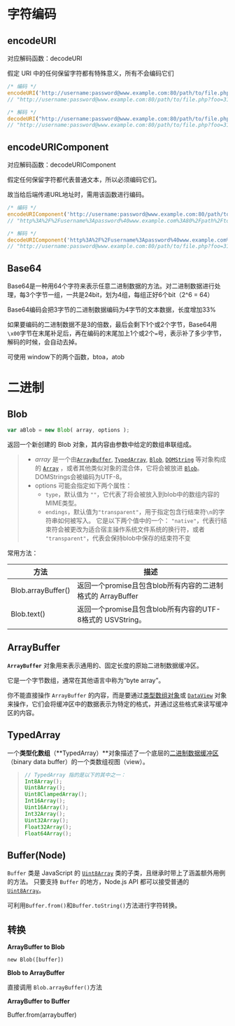 # 字符编码

## encodeURI

对应解码函数：decodeURI

假定 URI 中的任何保留字符都有特殊意义，所有不会编码它们

```js
/* 编码 */
encodeURI('http://username:password@www.example.com:80/path/to/file.php?foo=316&bar=this+has+spaces#anchor❤')
// "http://username:password@www.example.com:80/path/to/file.php?foo=316&bar=this+has+spaces#anchor%E2%9D%A4"

/* 解码 */
decodeURI("http://username:password@www.example.com:80/path/to/file.php?foo=316&bar=this+has+spaces#anchor%E2%9D%A4")
// "http://username:password@www.example.com:80/path/to/file.php?foo=316&bar=this+has+spaces#anchor❤"
```

## encodeURIComponent

对应解码函数：decodeURIComponent

假定任何保留字符都代表普通文本，所以必须编码它们。

故当给后端传递URL地址时，需用该函数进行编码。

```js
/* 编码 */
encodeURIComponent('http://username:password@www.example.com:80/path/to/file.php?foo=316&bar=this+has+spaces#anchor')
// "http%3A%2F%2Fusername%3Apassword%40www.example.com%3A80%2Fpath%2Fto%2Ffile.php%3Ffoo%3D316%26bar%3Dthis%2Bhas%2Bspaces%23anchor"

/* 解码 */
decodeURIComponent('http%3A%2F%2Fusername%3Apassword%40www.example.com%3A80%2Fpath%2Fto%2Ffile.php%3Ffoo%3D316%26bar%3Dthis%2Bhas%2Bspaces%23anchor')
// "http://username:password@www.example.com:80/path/to/file.php?foo=316&bar=this+has+spaces#anchor"
```

## Base64

Base64是一种用64个字符来表示任意二进制数据的方法。对二进制数据进行处理，每3个字节一组，一共是24bit，划为4组，每组正好6个bit（2^6 = 64）

Base64编码会把3字节的二进制数据编码为4字节的文本数据，长度增加33%

如果要编码的二进制数据不是3的倍数，最后会剩下1个或2个字节，Base64用`\x00`字节在末尾补足后，再在编码的末尾加上1个或2个`=`号，表示补了多少字节，解码的时候，会自动去掉。

可使用 window下的两个函数，btoa，atob



# 二进制

## Blob

```js
var aBlob = new Blob( array, options );
```

返回一个新创建的 Blob 对象，其内容由参数中给定的数组串联组成。

> - *array* 是一个由[`ArrayBuffer`](https://developer.mozilla.org/zh-CN/docs/Web/JavaScript/Reference/Global_Objects/ArrayBuffer), [`TypedArray`](https://developer.mozilla.org/zh-CN/docs/Web/JavaScript/Reference/Global_Objects/TypedArray), [`Blob`](https://developer.mozilla.org/zh-CN/docs/Web/API/Blob), [`DOMString`](https://developer.mozilla.org/zh-CN/docs/Web/API/DOMString) 等对象构成的 [`Array`](https://developer.mozilla.org/zh-CN/docs/Web/JavaScript/Reference/Array) ，或者其他类似对象的混合体，它将会被放进 [`Blob`](https://developer.mozilla.org/zh-CN/docs/Web/API/Blob)。DOMStrings会被编码为UTF-8。
> - options 可能会指定如下两个属性：
>   - `type`，默认值为 `""`，它代表了将会被放入到blob中的数组内容的MIME类型。
>   - `endings`，默认值为`"transparent"`，用于指定包含行结束符`\n`的字符串如何被写入。 它是以下两个值中的一个： `"native"`，代表行结束符会被更改为适合宿主操作系统文件系统的换行符，或者 `"transparent"`，代表会保持blob中保存的结束符不变 

常用方法：

| 方法               | 描述                                                        |
| ------------------ | ----------------------------------------------------------- |
| Blob.arrayBuffer() | 返回一个promise且包含blob所有内容的二进制格式的 ArrayBuffer |
| Blob.text()        | 返回一个promise且包含blob所有内容的UTF-8格式的 USVString。  |
|                    |                                                             |

## ArrayBuffer

**`ArrayBuffer`** 对象用来表示通用的、固定长度的原始二进制数据缓冲区。

它是一个字节数组，通常在其他语言中称为“byte array”。

你不能直接操作 `ArrayBuffer` 的内容，而是要通过[类型数组对象](https://developer.mozilla.org/zh-CN/docs/Web/JavaScript/Reference/Global_Objects/TypedArray)或 [`DataView`](https://developer.mozilla.org/zh-CN/docs/Web/JavaScript/Reference/Global_Objects/DataView) 对象来操作，它们会将缓冲区中的数据表示为特定的格式，并通过这些格式来读写缓冲区的内容。

## TypedArray

一个**类型化数组**（**TypedArray）**对象描述了一个底层的[二进制数据缓冲区](https://developer.mozilla.org/zh-CN/docs/Web/JavaScript/Reference/Global_Objects/ArrayBuffer)（binary data buffer）的一个类数组视图（view）。

> ```js
> // TypedArray 指的是以下的其中之一：
> Int8Array();
> Uint8Array();
> Uint8ClampedArray();
> Int16Array();
> Uint16Array();
> Int32Array();
> Uint32Array();
> Float32Array();
> Float64Array();
> ```

## Buffer(Node)

`Buffer` 类是 JavaScript 的 [`Uint8Array`](http://nodejs.cn/s/ZbDkpm) 类的子类，且继承时带上了涵盖额外用例的方法。 只要支持 `Buffer` 的地方，Node.js API 都可以接受普通的 [`Uint8Array`](http://nodejs.cn/s/ZbDkpm)。

可利用`Buffer.from()`和`Buffer.toString()`方法进行字符转换。



## 转换

**ArrayBuffer to Blob**

```
new Blob([buffer])
```

**Blob to ArrayBuffer**

直接调用 `Blob.arrayBuffer()`方法

**ArrayBuffer to Buffer**

Buffer.from(arraybuffer)